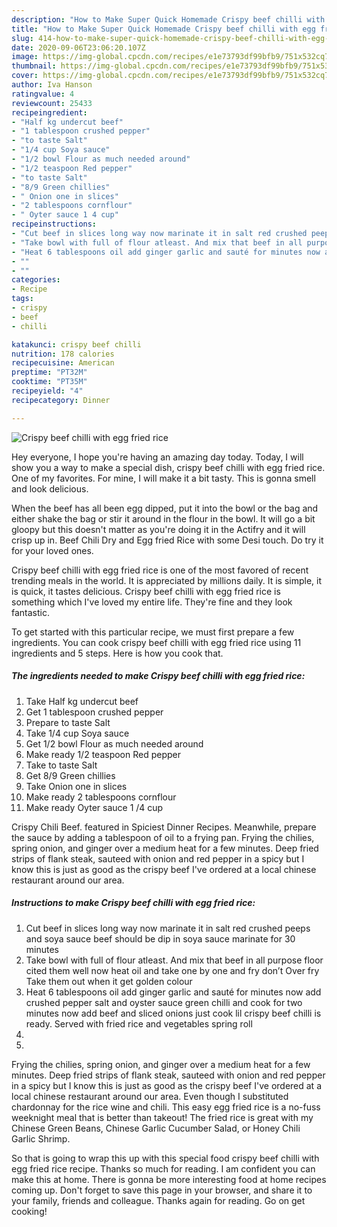 ```yaml
---
description: "How to Make Super Quick Homemade Crispy beef chilli with egg fried rice"
title: "How to Make Super Quick Homemade Crispy beef chilli with egg fried rice"
slug: 414-how-to-make-super-quick-homemade-crispy-beef-chilli-with-egg-fried-rice
date: 2020-09-06T23:06:20.107Z
image: https://img-global.cpcdn.com/recipes/e1e73793df99bfb9/751x532cq70/crispy-beef-chilli-with-egg-fried-rice-recipe-main-photo.jpg
thumbnail: https://img-global.cpcdn.com/recipes/e1e73793df99bfb9/751x532cq70/crispy-beef-chilli-with-egg-fried-rice-recipe-main-photo.jpg
cover: https://img-global.cpcdn.com/recipes/e1e73793df99bfb9/751x532cq70/crispy-beef-chilli-with-egg-fried-rice-recipe-main-photo.jpg
author: Iva Hanson
ratingvalue: 4
reviewcount: 25433
recipeingredient:
- "Half kg undercut beef"
- "1 tablespoon crushed pepper"
- "to taste Salt"
- "1/4 cup Soya sauce"
- "1/2 bowl Flour as much needed around"
- "1/2 teaspoon Red pepper"
- "to taste Salt"
- "8/9 Green chillies"
- " Onion one in slices"
- "2 tablespoons cornflour"
- " Oyter sauce 1 4 cup"
recipeinstructions:
- "Cut beef in slices long way now marinate it in salt red crushed peeps and soya sauce beef should be dip in soya sauce marinate for 30 minutes"
- "Take bowl with full of flour atleast. And mix that beef in all purpose floor cited them well now heat oil and take one by one and fry don’t Over fry Take them out when it get golden colour"
- "Heat 6 tablespoons oil add ginger garlic and sauté for minutes now add crushed pepper salt and oyster sauce green chilli and cook for two minutes now add beef and sliced onions just cook lil crispy beef chilli is ready. Served with fried rice and vegetables spring roll"
- ""
- ""
categories:
- Recipe
tags:
- crispy
- beef
- chilli

katakunci: crispy beef chilli 
nutrition: 178 calories
recipecuisine: American
preptime: "PT32M"
cooktime: "PT35M"
recipeyield: "4"
recipecategory: Dinner

---
```



![Crispy beef chilli with egg fried rice](https://img-global.cpcdn.com/recipes/e1e73793df99bfb9/751x532cq70/crispy-beef-chilli-with-egg-fried-rice-recipe-main-photo.jpg)

Hey everyone, I hope you're having an amazing day today. Today, I will show you a way to make a special dish, crispy beef chilli with egg fried rice. One of my favorites. For mine, I will make it a bit tasty. This is gonna smell and look delicious.

When the beef has all been egg dipped, put it into the bowl or the bag and either shake the bag or stir it around in the flour in the bowl. It will go a bit gloopy but this doesn&#39;t matter as you&#39;re doing it in the Actifry and it will crisp up in. Beef Chili Dry and Egg fried Rice with some Desi touch. Do try it for your loved ones.

Crispy beef chilli with egg fried rice is one of the most favored of recent trending meals in the world. It is appreciated by millions daily. It is simple, it is quick, it tastes delicious. Crispy beef chilli with egg fried rice is something which I've loved my entire life. They're fine and they look fantastic.


To get started with this particular recipe, we must first prepare a few ingredients. You can cook crispy beef chilli with egg fried rice using 11 ingredients and 5 steps. Here is how you cook that.

<!--inarticleads1-->

##### The ingredients needed to make Crispy beef chilli with egg fried rice:

1. Take Half kg undercut beef
1. Get 1 tablespoon crushed pepper
1. Prepare to taste Salt
1. Take 1/4 cup Soya sauce
1. Get 1/2 bowl Flour as much needed around
1. Make ready 1/2 teaspoon Red pepper
1. Take to taste Salt
1. Get 8/9 Green chillies
1. Take  Onion one in slices
1. Make ready 2 tablespoons cornflour
1. Make ready  Oyter sauce 1 /4 cup


Crispy Chili Beef. featured in Spiciest Dinner Recipes. Meanwhile, prepare the sauce by adding a tablespoon of oil to a frying pan. Frying the chilies, spring onion, and ginger over a medium heat for a few minutes. Deep fried strips of flank steak, sauteed with onion and red pepper in a spicy but I know this is just as good as the crispy beef I&#39;ve ordered at a local chinese restaurant around our area. 

<!--inarticleads2-->

##### Instructions to make Crispy beef chilli with egg fried rice:

1. Cut beef in slices long way now marinate it in salt red crushed peeps and soya sauce beef should be dip in soya sauce marinate for 30 minutes
1. Take bowl with full of flour atleast. And mix that beef in all purpose floor cited them well now heat oil and take one by one and fry don’t Over fry Take them out when it get golden colour
1. Heat 6 tablespoons oil add ginger garlic and sauté for minutes now add crushed pepper salt and oyster sauce green chilli and cook for two minutes now add beef and sliced onions just cook lil crispy beef chilli is ready. Served with fried rice and vegetables spring roll
1. 
1. 


Frying the chilies, spring onion, and ginger over a medium heat for a few minutes. Deep fried strips of flank steak, sauteed with onion and red pepper in a spicy but I know this is just as good as the crispy beef I&#39;ve ordered at a local chinese restaurant around our area. Even though I substituted chardonnay for the rice wine and chili. This easy egg fried rice is a no-fuss weeknight meal that is better than takeout! The fried rice is great with my Chinese Green Beans, Chinese Garlic Cucumber Salad, or Honey Chili Garlic Shrimp. 

So that is going to wrap this up with this special food crispy beef chilli with egg fried rice recipe. Thanks so much for reading. I am confident you can make this at home. There is gonna be more interesting food at home recipes coming up. Don't forget to save this page in your browser, and share it to your family, friends and colleague. Thanks again for reading. Go on get cooking!
